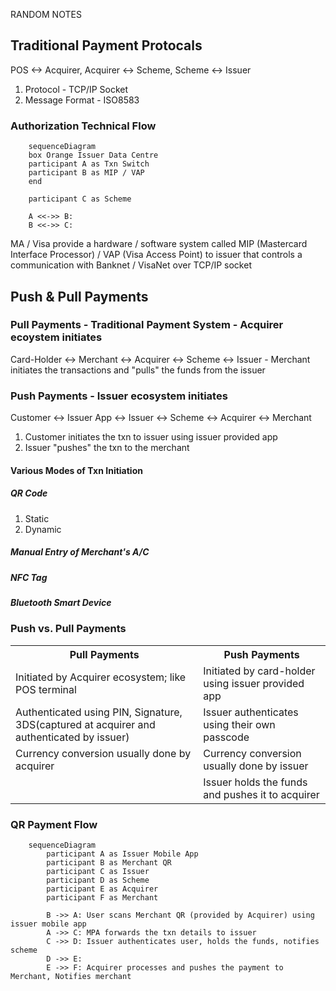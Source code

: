 RANDOM NOTES

## Traditional Payment Protocals
POS <-> Acquirer, Acquirer <-> Scheme, Scheme <-> Issuer
1. Protocol - TCP/IP Socket
2. Message Format - ISO8583

### Authorization Technical Flow 
```mermaid
    sequenceDiagram
    box Orange Issuer Data Centre
    participant A as Txn Switch
    participant B as MIP / VAP
    end
    
    participant C as Scheme

    A <<->> B: 
    B <<->> C: 
```
MA / Visa provide a hardware / software system called MIP (Mastercard Interface Processor) / VAP (Visa Access Point) to issuer that controls a communication with Banknet / VisaNet over TCP/IP socket

## Push & Pull Payments
### Pull Payments - Traditional Payment System - Acquirer ecoystem initiates
Card-Holder <-> Merchant <-> Acquirer <-> Scheme <-> Issuer - Merchant initiates the transactions and "pulls" the funds from the issuer

### Push Payments - Issuer ecosystem initiates
Customer <-> Issuer App <-> Issuer <-> Scheme <-> Acquirer <-> Merchant <br/>
1. Customer initiates the txn to issuer using issuer provided app
2. Issuer "pushes" the txn to the merchant

#### Various Modes of Txn Initiation
##### QR Code
1. Static
2. Dynamic

##### Manual Entry of Merchant's A/C
##### NFC Tag
##### Bluetooth Smart Device

### Push vs. Pull Payments
<table>
    <tr><th>Pull Payments</th><th>Push Payments</th></tr>
    <tr><td>Initiated by Acquirer ecosystem; like POS terminal</td><td>Initiated by card-holder using issuer provided app</td></tr>
    <tr><td>Authenticated using PIN, Signature, 3DS(captured at acquirer and authenticated by issuer)</td><td>Issuer authenticates using their own passcode</td></tr>
    <tr><td>Currency conversion usually done by acquirer</td><td>Currency conversion usually done by issuer</td></tr>
    <tr><td></td><td>Issuer holds the funds and pushes it to acquirer</td></tr>
</table>

### QR Payment Flow
```mermaid
    sequenceDiagram
        participant A as Issuer Mobile App
        participant B as Merchant QR
        participant C as Issuer
        participant D as Scheme
        participant E as Acquirer
        participant F as Merchant

        B ->> A: User scans Merchant QR (provided by Acquirer) using issuer mobile app
        A ->> C: MPA forwards the txn details to issuer
        C ->> D: Issuer authenticates user, holds the funds, notifies scheme
        D ->> E:  
        E ->> F: Acquirer processes and pushes the payment to Merchant, Notifies merchant    

        
```




